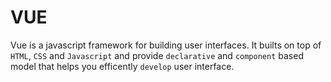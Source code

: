 # VUE 
Vue is a javascript framework for building user interfaces. It builts on top of `HTML`, `CSS` and  `Javascript` and provide `declarative` and `component` based model that helps you efficently `develop` user interface.

